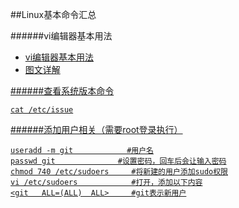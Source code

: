 ##Linux基本命令汇总

######vi编辑器基本用法
- <a href="http://linux.chinaunix.net/doc/office/2005-01-24/898.shtml">vi编辑器基本用法</href>
- <a href="http://linux.vbird.org/linux_basic/0310vi.php">图文详解</href>

######查看系统版本命令

```
cat /etc/issue
```
######添加用户相关（需要root登录执行）
```
useradd -m git     		  #用户名
passwd git     			#设置密码，回车后会让输入密码
chmod 740 /etc/sudoers     #将新建的用户添加sudo权限
vi /etc/sudoers            #打开，添加以下内容
<git   ALL=(ALL)  ALL>     #git表示新用户
```